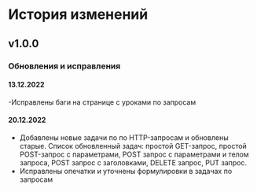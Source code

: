 # История изменений

## v1.0.0

### Обновления и исправления
#### 13.12.2022 
-Исправлены баги на странице с уроками по запросам

#### 20.12.2022 
- Добавлены новые задачи по по HTTP-запросам и обновлены старые. Список обновленный задач: простой GET-запрос, простой POST-запрос с параметрами, POST запрос с параметрами и телом запроса, POST запрос с заголовками, DELETE запрос,  PUT запрос.
- Исправлены опечатки и уточнены формулировки в задачах по запросам




